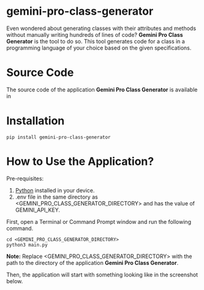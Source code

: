 # gemini-pro-class-generator

Even wondered about generating classes with their attributes and methods without manually writing hundreds of 
lines of code? **Gemini Pro Class Generator** is the tool to do so. This tool generates code for a class in a 
programming language of your choice based on the given specifications.

# Source Code

The source code of the application **Gemini Pro Class Generator** is available in

# Installation

```
pip install gemini-pro-class-generator
```

# How to Use the Application?

Pre-requisites:

1. [Python](https://www.python.org/downloads/) installed in your device.
2. .env file in the same directory as <GEMINI_PRO_CLASS_GENERATOR_DIRECTORY> and has the value of GEMINI_API_KEY.

First, open a Terminal or Command Prompt window and run the following command.

```
cd <GEMINI_PRO_CLASS_GENERATOR_DIRECTORY>
python3 main.py
```

**Note:** Replace <GEMINI_PRO_CLASS_GENERATOR_DIRECTORY> with the path to the directory of the application
**Gemini Pro Class Generator**.

Then, the application will start with something looking like in the screenshot below.
